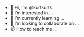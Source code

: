 - 👋 Hi, I’m @kurtkurtk
- 👀 I’m interested in ...
- 🌱 I’m currently learning ...
- 💞️ I’m looking to collaborate on ...
- 📫 How to reach me ...

<!---
kurtkurtk/kurtkurtk is a ✨ special ✨ repository because its `README.md` (this file) appears on your GitHub profile.
You can click the Preview link to take a look at your changes.
--->
